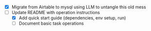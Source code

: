 - [x] Migrate from Airtable to mysql using LLM to untangle this old mess
- [ ] Update README with operation instructions
    - [x] Add quick start guide (dependencies, env setup, run)
    - [ ] Document basic task operations